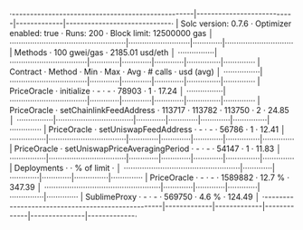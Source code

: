 ·--------------------------------------------------|---------------------------|-------------|-----------------------------·
|               Solc version: 0.7.6                ·  Optimizer enabled: true  ·  Runs: 200  ·  Block limit: 12500000 gas  │
···················································|···························|·············|······························
|  Methods                                         ·              100 gwei/gas               ·       2185.01 usd/eth       │
················|··································|·············|·············|·············|···············|··············
|  Contract     ·  Method                          ·  Min        ·  Max        ·  Avg        ·  # calls      ·  usd (avg)  │
················|··································|·············|·············|·············|···············|··············
|  PriceOracle  ·  initialize                      ·          -  ·          -  ·      78903  ·            1  ·      17.24  │
················|··································|·············|·············|·············|···············|··············
|  PriceOracle  ·  setChainlinkFeedAddress         ·     113717  ·     113782  ·     113750  ·            2  ·      24.85  │
················|··································|·············|·············|·············|···············|··············
|  PriceOracle  ·  setUniswapFeedAddress           ·          -  ·          -  ·      56786  ·            1  ·      12.41  │
················|··································|·············|·············|·············|···············|··············
|  PriceOracle  ·  setUniswapPriceAveragingPeriod  ·          -  ·          -  ·      54147  ·            1  ·      11.83  │
················|··································|·············|·············|·············|···············|··············
|  Deployments                                     ·                                         ·  % of limit   ·             │
···················································|·············|·············|·············|···············|··············
|  PriceOracle                                     ·          -  ·          -  ·    1589882  ·       12.7 %  ·     347.39  │
···················································|·············|·············|·············|···············|··············
|  SublimeProxy                                    ·          -  ·          -  ·     569750  ·        4.6 %  ·     124.49  │
·--------------------------------------------------|-------------|-------------|-------------|---------------|-------------·
